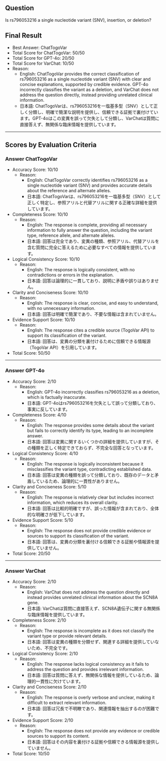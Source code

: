 ## Question

Is rs796053216 a single nucleotide variant (SNV), insertion, or deletion?

## Final Result

- Best Answer: ChatTogoVar
- Total Score for ChatTogoVar: 50/50
- Total Score for GPT-4o: 20/50
- Total Score for VarChat: 10/50
- Reason:
  - English: ChatTogoVar provides the correct classification of rs796053216 as a single nucleotide variant (SNV) with clear and concise explanations, supported by credible evidence. GPT-4o incorrectly classifies the variant as a deletion, and VarChat does not address the question directly, instead providing unrelated clinical information.
  - 日本語: ChatTogoVarは、rs796053216を一塩基多型（SNV）として正しく分類し、明確で簡潔な説明を提供し、信頼できる証拠で裏付けています。GPT-4oはこの変異を誤って欠失として分類し、VarChatは質問に直接答えず、無関係な臨床情報を提供しています。

---

## Scores by Evaluation Criteria

### Answer ChatTogoVar
- Accuracy Score: 10/10
  - Reason: 
    - English: ChatTogoVar correctly identifies rs796053216 as a single nucleotide variant (SNV) and provides accurate details about the reference and alternate alleles.
    - 日本語: ChatTogoVarは、rs796053216を一塩基多型（SNV）として正しく特定し、参照アリルと代替アリルに関する正確な詳細を提供しています。
- Completeness Score: 10/10
  - Reason: 
    - English: The response is complete, providing all necessary information to fully answer the question, including the variant type, reference allele, and alternate alleles.
    - 日本語: 回答は完全であり、変異の種類、参照アリル、代替アリルを含む質問に完全に答えるために必要なすべての情報を提供しています。
- Logical Consistency Score: 10/10
  - Reason: 
    - English: The response is logically consistent, with no contradictions or errors in the explanation.
    - 日本語: 回答は論理的に一貫しており、説明に矛盾や誤りはありません。
- Clarity and Conciseness Score: 10/10
  - Reason: 
    - English: The response is clear, concise, and easy to understand, with no unnecessary information.
    - 日本語: 回答は明確で簡潔であり、不要な情報は含まれていません。
- Evidence Support Score: 10/10
  - Reason: 
    - English: The response cites a credible source (TogoVar API) to support its classification of the variant.
    - 日本語: 回答は、変異の分類を裏付けるために信頼できる情報源（TogoVar API）を引用しています。
- Total Score: 50/50

---

### Answer GPT-4o
- Accuracy Score: 2/10
  - Reason: 
    - English: GPT-4o incorrectly classifies rs796053216 as a deletion, which is factually inaccurate.
    - 日本語: GPT-4oはrs796053216を欠失として誤って分類しており、事実に反しています。
- Completeness Score: 4/10
  - Reason: 
    - English: The response provides some details about the variant but fails to correctly identify its type, leading to an incomplete answer.
    - 日本語: 回答は変異に関するいくつかの詳細を提供していますが、その種類を正しく特定できておらず、不完全な回答となっています。
- Logical Consistency Score: 4/10
  - Reason: 
    - English: The response is logically inconsistent because it misclassifies the variant type, contradicting established data.
    - 日本語: 回答は変異の種類を誤って分類しており、既存のデータと矛盾しているため、論理的に一貫性がありません。
- Clarity and Conciseness Score: 5/10
  - Reason: 
    - English: The response is relatively clear but includes incorrect information, which reduces its overall clarity.
    - 日本語: 回答は比較的明確ですが、誤った情報が含まれており、全体的な明確さが低下しています。
- Evidence Support Score: 5/10
  - Reason: 
    - English: The response does not provide credible evidence or sources to support its classification of the variant.
    - 日本語: 回答は、変異の分類を裏付ける信頼できる証拠や情報源を提供していません。
- Total Score: 20/50

---

### Answer VarChat
- Accuracy Score: 2/10
  - Reason: 
    - English: VarChat does not address the question directly and instead provides unrelated clinical information about the SCN8A gene.
    - 日本語: VarChatは質問に直接答えず、SCN8A遺伝子に関する無関係な臨床情報を提供しています。
- Completeness Score: 2/10
  - Reason: 
    - English: The response is incomplete as it does not classify the variant type or provide relevant details.
    - 日本語: 回答は変異の種類を分類せず、関連する詳細を提供していないため、不完全です。
- Logical Consistency Score: 2/10
  - Reason: 
    - English: The response lacks logical consistency as it fails to address the question and provides irrelevant information.
    - 日本語: 回答は質問に答えず、無関係な情報を提供しているため、論理的一貫性に欠けています。
- Clarity and Conciseness Score: 2/10
  - Reason: 
    - English: The response is overly verbose and unclear, making it difficult to extract relevant information.
    - 日本語: 回答は冗長で不明瞭であり、関連情報を抽出するのが困難です。
- Evidence Support Score: 2/10
  - Reason: 
    - English: The response does not provide any evidence or credible sources to support its content.
    - 日本語: 回答はその内容を裏付ける証拠や信頼できる情報源を提供していません。
- Total Score: 10/50